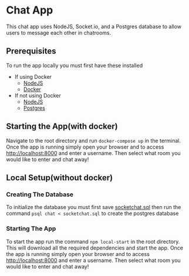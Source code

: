 # Chat App

This chat app uses NodeJS, Socket.io, and a Postgres database to allow users to message each other in chatrooms.

## Prerequisites
To run the app locally you must first have these installed

* If using Docker
    * [NodeJS](https://nodejs.org/en/download/)
    * [Docker](https://docs.docker.com/get-docker/)
* If not using Docker
    * [NodeJS](https://nodejs.org/en/download/)
    * [Postgres](https://www.postgresql.org/download/)


## Starting the App(with docker)

Navigate to the root directory and run ```docker-compose up``` in the terminal. Once the app is running simply open your browser and to access [http://localhost:8000](http://localhost:8000) and enter a username. Then select what room you would like to enter and chat away!

## Local Setup(without docker)

### Creating The Database
To initialize the database you must first save [socketchat.sql](https://github.com/KennyNova/messaging-app-socket.io/blob/master/scripts/socketchat.sql) then run the command ```psql chat < socketchat.sql``` to create the postgres database 

### Starting The App

To start the app run the command ```npm local-start``` in the root directory. This will download all the required dependencies and start the app. Once the app is running simply open your browser and to access [http://localhost:8000](http://localhost:8000) and enter a username. Then select what room you would like to enter and chat away!





